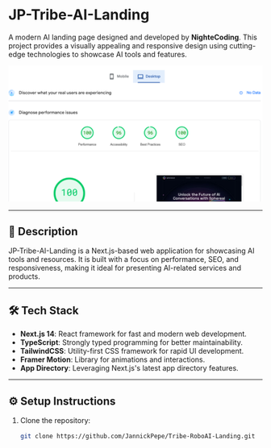 # JP-Tribe-AI-Landing

A modern AI landing page designed and developed by **NighteCoding**. This project provides a visually appealing and responsive design using cutting-edge technologies to showcase AI tools and features.

![Project Preview](./public/assets/images/NighteCoding-AiLanding.png)

---

## 🚀 Description

JP-Tribe-AI-Landing is a Next.js-based web application for showcasing AI tools and resources. It is built with a focus on performance, SEO, and responsiveness, making it ideal for presenting AI-related services and products.

---

## 🛠 Tech Stack

- **Next.js 14**: React framework for fast and modern web development.
- **TypeScript**: Strongly typed programming for better maintainability.
- **TailwindCSS**: Utility-first CSS framework for rapid UI development.
- **Framer Motion**: Library for animations and interactions.
- **App Directory**: Leveraging Next.js's latest app directory features.

---

## ⚙️ Setup Instructions

1. Clone the repository:
   ```bash
   git clone https://github.com/JannickPepe/Tribe-RoboAI-Landing.git
